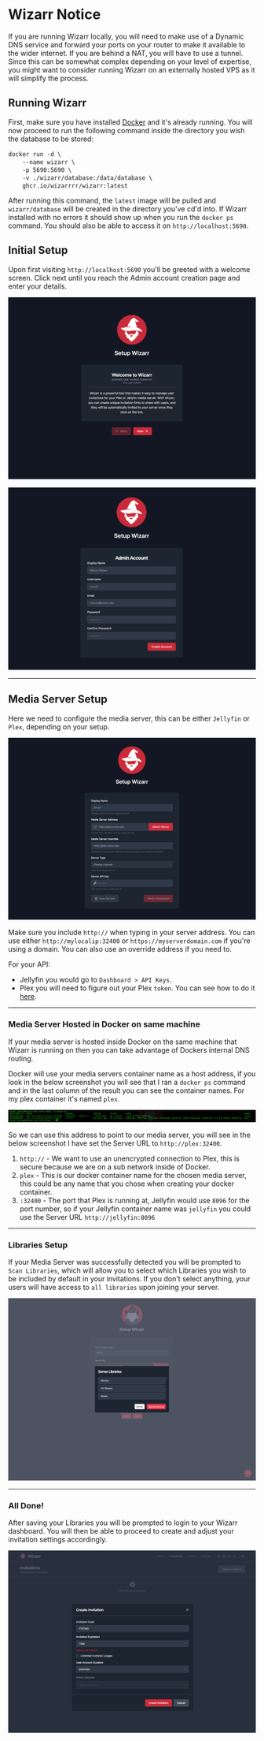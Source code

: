 # Wizarr Notice
If you are running Wizarr locally, you will need to make use of a Dynamic DNS service and forward your ports on your router to make it available to the wider internet. If you are behind a NAT, you will have to use a tunnel. Since this can be somewhat complex depending on your level of expertise, you might want to consider running Wizarr on an externally hosted VPS as it will simplify the process.

## Running Wizarr

First, make sure you have installed [Docker](https://docs.docker.com/engine/install/) and it's already running. You will now proceed to run the following command inside the directory you wish the database to be stored:

```
docker run -d \
    --name wizarr \
    -p 5690:5690 \
    -v ./wizarr/database:/data/database \
    ghcr.io/wizarrrr/wizarr:latest
```

After running this command, the `latest` image will be pulled and `wizarr/database` will be created in the directory you've cd'd into. If Wizarr installed with no errors it should show up when you run the `docker ps` command. You should also be able to access it on `http://localhost:5690`.

## Initial Setup
Upon first visiting `http://localhost:5690` you'll be greeted with a welcome screen. Click next until you reach the Admin account creation page and enter your details. 

![welcome ss](https://raw.githubusercontent.com/bleak183/wizarr/develop/docs/setup/welcome_setup.png)

![admin ss](https://raw.githubusercontent.com/bleak183/wizarr/develop/docs/setup/admin_account_setup.png)

<hr>

## Media Server Setup
Here we need to configure the media server, this can be either `Jellyfin` or `Plex`, depending on your setup.

![server setup ss](https://raw.githubusercontent.com/bleak183/wizarr/develop/docs/setup/media_server_setup.png)

Make sure you include `http://` when typing in your server address. You can use either `http://mylocalip:32400` or `https://myserverdomain.com` if you're using a domain. You can also use an override address if you need to.

For your API:
- Jellyfin you would go to `Dashboard > API Keys`.
- Plex you will need to figure out your Plex `token`. You can see how to do it [here](https://support.plex.tv/articles/204059436-finding-an-authentication-token-x-plex-token/).

<hr>

### Media Server Hosted in Docker on same machine
If your media server is hosted inside Docker on the same machine that Wizarr is running on then you can take advantage of Dockers internal DNS routing.

Docker will use your media servers container name as a host address, if you look in the below screenshot you will see that I ran a `docker ps` command and in the last column of the result you can see the container names. For my plex container it's named `plex`.

![network ss](https://raw.githubusercontent.com/bleak183/wizarr/develop/docs/setup/docker_network_setup.png)

So we can use this address to point to our media server, you will see in the below screenshot I have set the Server URL to `http://plex:32400`.
1. `http://` - We want to use an unencrypted connection to Plex, this is secure because we are on a sub network inside of Docker.
2. `plex` - This is our docker container name for the chosen media server, this could be any name that you chose when creating your docker container.
3. `:32400` - The port that Plex is running at, Jellyfin would use `8096` for the port number, so if your Jellyfin container name was `jellyfin` you could use the Server URL `http://jellyfin:8096`

<hr>


### Libraries Setup
If your Media Server was successfully detected you will be prompted to `Scan Libraries`, which will allow you to select which Libraries you wish to be included by default in your invitations. If you don't select anything, your users will have access to `all libraries` upon joining your server.

![libraries ss](https://raw.githubusercontent.com/bleak183/wizarr/develop/docs/setup/libraries_setup.png)

<hr>

### All Done!
After saving your Libraries you will be prompted to login to your Wizarr dashboard. You will then be able to proceed to create and adjust your invitation settings accordingly.

![invitations ss](https://raw.githubusercontent.com/bleak183/wizarr/develop/docs/setup/invitations_setup.png)
